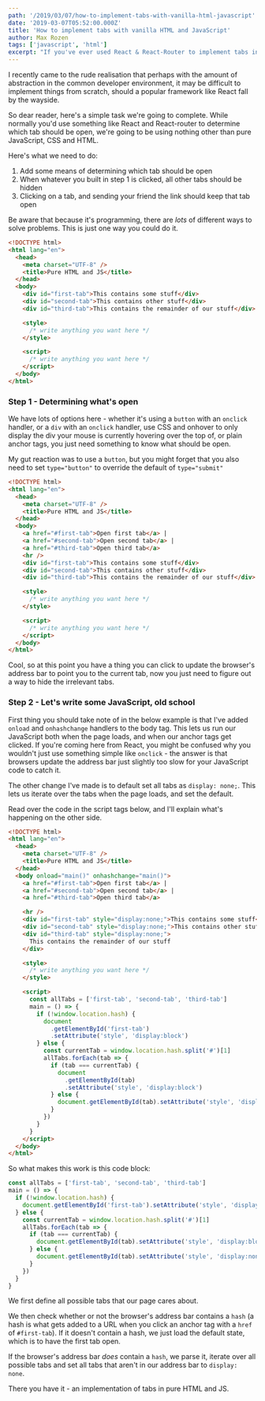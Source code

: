 ```yaml
---
path: '/2019/03/07/how-to-implement-tabs-with-vanilla-html-javascript'
date: '2019-03-07T05:52:00.000Z'
title: 'How to implement tabs with vanilla HTML and JavaScript'
author: Max Rozen
tags: ['javascript', 'html']
excerpt: "If you've ever used React & React-Router to implement tabs in navigation, you might want to know how to do it in pure HTML and JavaScript."
---
```


I recently came to the rude realisation that perhaps with the amount of abstraction in the common developer environment, it may be difficult to implement things from scratch, should a popular framework like React fall by the wayside.

So dear reader, here's a simple task we're going to complete. While normally you'd use something like React and React-router to determine which tab should be open, we're going to be using nothing other than pure JavaScript, CSS and HTML.

Here's what we need to do:

1. Add some means of determining which tab should be open
1. When whatever you built in step 1 is clicked, all other tabs should be hidden
1. Clicking on a tab, and sending your friend the link should keep that tab open

Be aware that because it's programming, there are _lots_ of different ways to solve problems. This is just one way you could do it.

```html
<!DOCTYPE html>
<html lang="en">
  <head>
    <meta charset="UTF-8" />
    <title>Pure HTML and JS</title>
  </head>
  <body>
    <div id="first-tab">This contains some stuff</div>
    <div id="second-tab">This contains other stuff</div>
    <div id="third-tab">This contains the remainder of our stuff</div>

    <style>
      /* write anything you want here */
    </style>

    <script>
      /* write anything you want here */
    </script>
  </body>
</html>
```

### Step 1 - Determining what's open

We have lots of options here - whether it's using a `button` with an `onclick` handler, or a `div` with an `onclick` handler, use CSS and onhover to only display the div your mouse is currently hovering over the top of, or plain anchor tags, you just need something to know what should be open.

My gut reaction was to use a `button`, but you might forget that you also need to set `type="button"` to override the default of `type="submit"`

```html
<!DOCTYPE html>
<html lang="en">
  <head>
    <meta charset="UTF-8" />
    <title>Pure HTML and JS</title>
  </head>
  <body>
    <a href="#first-tab">Open first tab</a> |
    <a href="#second-tab">Open second tab</a> |
    <a href="#third-tab">Open third tab</a>
    <hr />
    <div id="first-tab">This contains some stuff</div>
    <div id="second-tab">This contains other stuff</div>
    <div id="third-tab">This contains the remainder of our stuff</div>

    <style>
      /* write anything you want here */
    </style>

    <script>
      /* write anything you want here */
    </script>
  </body>
</html>
```

Cool, so at this point you have a thing you can click to update the browser's address bar to point you to the current tab, now you just need to figure out a way to hide the irrelevant tabs.

### Step 2 - Let's write some JavaScript, old school

First thing you should take note of in the below example is that I've added `onload` and `onhashchange` handlers to the body tag. This lets us run our JavaScript both when the page loads, and when our anchor tags get clicked. If you're coming here from React, you might be confused why you wouldn't just use something simple like `onclick` - the answer is that browsers update the address bar just slightly too slow for your JavaScript code to catch it.

The other change I've made is to default set all tabs as `display: none;`. This lets us iterate over the tabs when the page loads, and set the default.

Read over the code in the script tags below, and I'll explain what's happening on the other side.

```html
<!DOCTYPE html>
<html lang="en">
  <head>
    <meta charset="UTF-8" />
    <title>Pure HTML and JS</title>
  </head>
  <body onload="main()" onhashchange="main()">
    <a href="#first-tab">Open first tab</a> |
    <a href="#second-tab">Open second tab</a> |
    <a href="#third-tab">Open third tab</a>

    <hr />
    <div id="first-tab" style="display:none;">This contains some stuff</div>
    <div id="second-tab" style="display:none;">This contains other stuff</div>
    <div id="third-tab" style="display:none;">
      This contains the remainder of our stuff
    </div>

    <style>
      /* write anything you want here */
    </style>

    <script>
      const allTabs = ['first-tab', 'second-tab', 'third-tab']
      main = () => {
        if (!window.location.hash) {
          document
            .getElementById('first-tab')
            .setAttribute('style', 'display:block')
        } else {
          const currentTab = window.location.hash.split('#')[1]
          allTabs.forEach(tab => {
            if (tab === currentTab) {
              document
                .getElementById(tab)
                .setAttribute('style', 'display:block')
            } else {
              document.getElementById(tab).setAttribute('style', 'display:none')
            }
          })
        }
      }
    </script>
  </body>
</html>
```

So what makes this work is this code block:

```js
const allTabs = ['first-tab', 'second-tab', 'third-tab']
main = () => {
  if (!window.location.hash) {
    document.getElementById('first-tab').setAttribute('style', 'display:block')
  } else {
    const currentTab = window.location.hash.split('#')[1]
    allTabs.forEach(tab => {
      if (tab === currentTab) {
        document.getElementById(tab).setAttribute('style', 'display:block')
      } else {
        document.getElementById(tab).setAttribute('style', 'display:none')
      }
    })
  }
}
```

We first define all possible tabs that our page cares about.

We then check whether or not the browser's address bar contains a `hash` (a hash is what gets added to a URL when you click an anchor tag with a `href` of `#first-tab`). If it doesn't contain a hash, we just load the default state, which is to have the first tab open.

If the browser's address bar _does_ contain a `hash`, we parse it, iterate over all possible tabs and set all tabs that aren't in our address bar to `display: none`.

There you have it - an implementation of tabs in pure HTML and JS.
